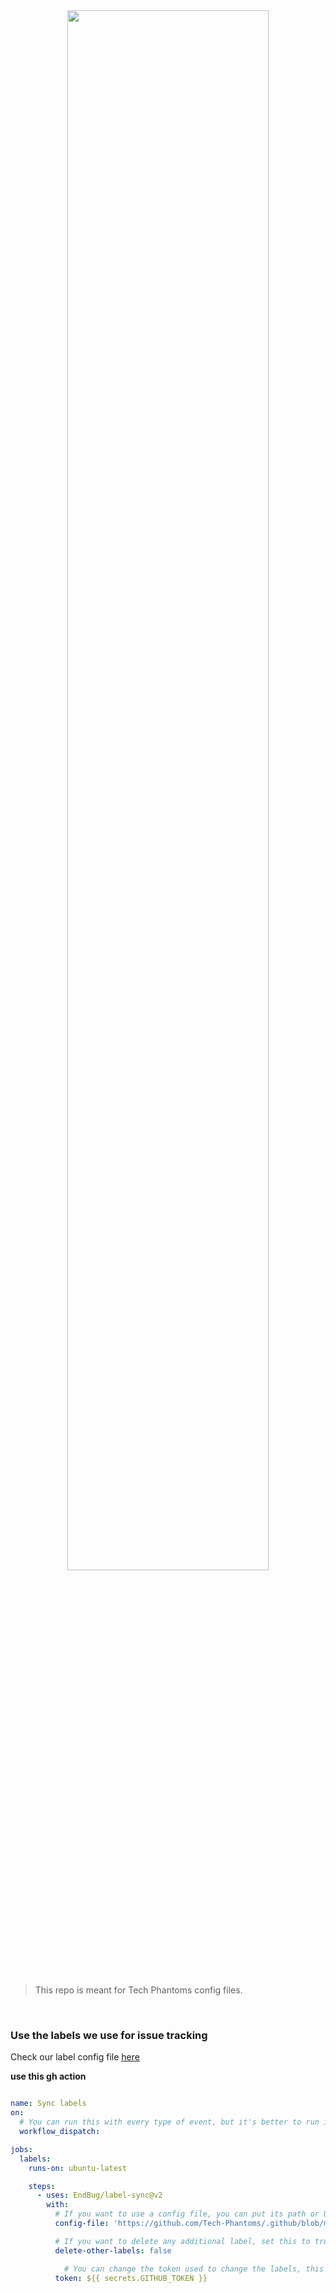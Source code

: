 <!-- markdownlint-disable-next-line -->
<div align="center">
<img src="https://github.com/Tech-Phantoms/community/blob/main/assets/banner.png?raw=" width="80%" />

<h1 />
</div>

> This repo is meant for Tech Phantoms config files. 

<br>


### Use the labels we use for issue tracking 
Check our label config file [here](https://github.com/Tech-Phantoms/.github/blob/main/.github/label-list.yml)

**use this gh action** 
```yaml

name: Sync labels
on:
  # You can run this with every type of event, but it's better to run it only when you actually need it.
  workflow_dispatch:

jobs:
  labels:
    runs-on: ubuntu-latest

    steps:
      - uses: EndBug/label-sync@v2
        with:
          # If you want to use a config file, you can put its path or URL here (more info in the paragraphs below)
          config-file: 'https://github.com/Tech-Phantoms/.github/blob/main/.github/label-list.yml'

          # If you want to delete any additional label, set this to true
          delete-other-labels: false

            # You can change the token used to change the labels, this is the default one
          token: ${{ secrets.GITHUB_TOKEN }}
```
